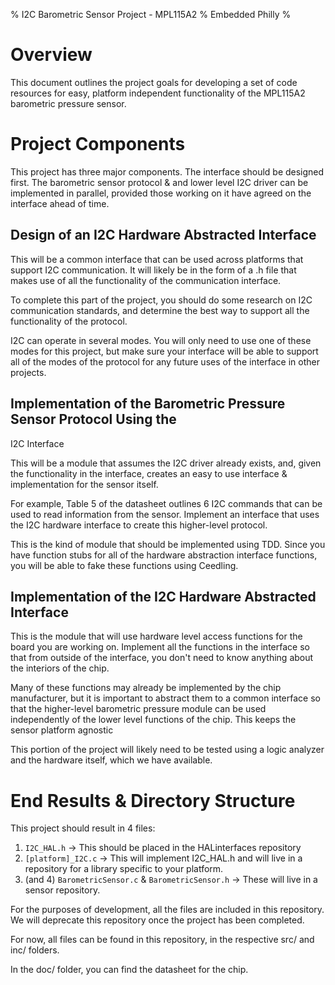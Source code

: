 % I2C Barometric Sensor Project - MPL115A2
% Embedded Philly
%

# Overview

This document outlines the project goals for developing a set of code
resources for easy, platform independent functionality of the MPL115A2
barometric pressure sensor.

# Project Components

This project has three major components. The interface should be
designed first. The barometric sensor protocol & and lower level I2C
driver can be implemented in parallel, provided those working on it have
agreed on the interface ahead of time.

## Design of an I2C Hardware Abstracted Interface

This will be a common interface that can be used across platforms that
support I2C communication. It will likely be in the form of a .h file
that makes use of all the functionality of the communication interface.

To complete this part of the project, you should do some research on I2C
communication standards, and determine the best way to support all the
functionality of the protocol.

I2C can operate in several modes. You will only need to use one of these
modes for this project, but make sure your interface will be able to
support all of the modes of the protocol for any future uses of the
interface in other projects.

## Implementation of the Barometric Pressure Sensor Protocol Using the
I2C Interface

This will be a module that assumes the I2C driver already exists, and,
given the functionality in the interface, creates an easy to use
interface & implementation for the sensor itself. 

For example, Table 5 of the datasheet outlines 6 I2C commands that can
be used to read information from the sensor. Implement an interface that
uses the I2C hardware interface to create this higher-level protocol. 

This is the kind of module that should be implemented using TDD. Since
you have function stubs for all of the hardware abstraction interface
functions, you will be able to fake these functions using Ceedling.

## Implementation of the I2C Hardware Abstracted Interface

This is the module that will use hardware level access functions for the
board you are working on. Implement all the functions in the interface
so that from outside of the interface, you don't need to know anything
about the interiors of the chip.

Many of these functions may already be implemented by the chip
manufacturer, but it is important to abstract them to a common interface
so that the higher-level barometric pressure module can be used
independently of the lower level functions of the chip. This keeps the
sensor platform agnostic

This portion of the project will likely need to be tested using a logic
analyzer and the hardware itself, which we have available.

# End Results & Directory Structure

This project should result in 4 files:

1. `I2C_HAL.h` -> This should be placed in the HALinterfaces repository
2. `[platform]_I2C.c` -> This will implement I2C_HAL.h and will live in
   a repository for a library specific to your platform.
3. (and 4) `BarometricSensor.c` & `BarometricSensor.h` -> These will live in a
   sensor repository.

For the purposes of development, all the files are included in this
repository. We will deprecate this repository once the project has been
completed.

For now, all files can be found in this repository, in the respective
src/ and inc/ folders. 

In the doc/ folder, you can find the datasheet for the chip.
